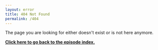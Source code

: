 ```yaml
---
layout: error
title: 404 Not Found
permalink: /404
---
```


The page you are looking for either doesn't exist or is not here anymore.

__[Click here to go back to the episode index.]({{site.baseurl}}/)__